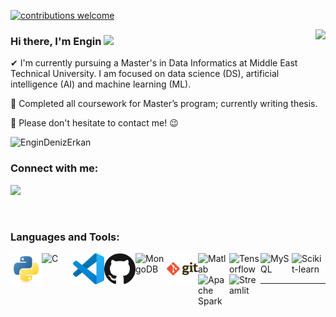 
<!--
**EnginDenizErkan/EnginDenizErkan** is a ✨ _special_ ✨ repository because its `README.md` (this file) appears on your GitHub profile.

Here are some ideas to get you started:

- 🔭 I’m currently working on ...
- 🌱 I’m currently learning ...
- 👯 I’m looking to collaborate on ...
- 🤔 I’m looking for help with ...
- 💬 Ask me about ...
- 📫 How to reach me: ...
- 😄 Pronouns: ...
- ⚡ Fun fact: ...
-->


[![contributions welcome](https://img.shields.io/badge/contributions-welcome-brightgreen.svg?style=flat-square)](https://github.com/EnginDenizErkan/Advanced_Energy_Consumption_Prediction)

<img align='right' src="https://github-readme-stats.vercel.app/api?username=EnginDenizErkan&show_icons=true&theme=vue"/>

### Hi there, I'm Engin <img src="https://media.giphy.com/media/hvRJCLFzcasrR4ia7z/giphy.gif" width="25px">
✔ I'm currently pursuing a Master's in Data Informatics at Middle East Technical University. I am focused on data science (DS), artificial intelligence (AI) and machine learning (ML). 

🔭 Completed all coursework for Master’s program; currently writing thesis. 

📍 Please don't hesitate to contact me! 😉

<p align="left"> <img src="https://komarev.com/ghpvc/?username=EnginDenizErkan&label=Profile%20views&color=0e75b6&style=flat" alt="EnginDenizErkan" /> </p>

### Connect with me:

[![](https://img.shields.io/badge/linkedin-%230077B5.svg?&style=for-the-badge&logo=linkedin&logoColor=white)][linkedin]

<br />

### Languages and Tools:

[<img align="left" alt="Python" width="50px" src="https://raw.githubusercontent.com/devicons/devicon/master/icons/python/python-original.svg" />][python]
[<img align="left" alt="C" width="50px" src="https://www.pngitem.com/pimgs/m/31-312155_c-programming-language-logo-hd-png-download.png" />][cprogramming]
[<img align="left" alt="Visual Studio Code" width="50px" src="https://raw.githubusercontent.com/github/explore/80688e429a7d4ef2fca1e82350fe8e3517d3494d/topics/visual-studio-code/visual-studio-code.png" />][vscode]
[<img align="left" alt="GitHub" width="50px" src="https://raw.githubusercontent.com/github/explore/78df643247d429f6cc873026c0622819ad797942/topics/github/github.png" />][github]
[<img align="left" alt="MongoDB" width="50px" src="https://smyl.es/wurdp/assets/mongodb.png" />][mongodb]
[<img align="left" alt="Git" width="50px" src="https://raw.githubusercontent.com/github/explore/80688e429a7d4ef2fca1e82350fe8e3517d3494d/topics/git/git.png" />][git]
[<img align="left" alt="Matlab" width="50px" src="https://www.mathworks.com/help/examples/matlab/win64/MatlabLogoExample_08.png" />][matlab]
[<img align="left" alt="Tensorflow" width="50px" src="https://blog.oursky.com/wp-content/uploads/2018/02/xIp6NSz-720x405.jpg" />][tensorflow]
[<img align="left" alt="MySQL" width="50px" src="https://www.mysql.com/common/logos/logo-mysql-170x115.png" />][mysql]
[<img align="left" alt="Scikit-learn" width="50px" src="https://upload.wikimedia.org/wikipedia/commons/0/05/Scikit_learn_logo_small.svg" />][scikit-learn]
[<img align="left" alt="Apache Spark" width="50px" src="https://upload.wikimedia.org/wikipedia/commons/f/f3/Apache_Spark_logo.svg" />][apache-spark]
[<img align="left" alt="Streamlit" width="50px" src="https://streamlit.io/images/brand/streamlit-logo-primary-colormark-darktext.png" />][streamlit]

<br/>
<br/>

---

<br/>

[python]: https://www.python.org
[cprogramming]: https://en.wikipedia.org/wiki/C_%28programming_language%29
[vscode]: https://code.visualstudio.com/
[github]: https://github.com/
[git]: https://git-scm.com/
[mongodb]: https://www.mongodb.com/
[tensorflow]: https://www.tensorflow.org/
[matlab]: https://www.mathworks.com/?s_tid=gn_logo
[mysql]: https://www.mysql.com/
[scikit-learn]: https://scikit-learn.org/
[apache-spark]: https://spark.apache.org/
[streamlit]: https://streamlit.io/
[linkedin]: https://www.linkedin.com/in/engindenizerkan/
